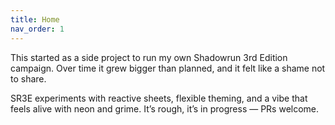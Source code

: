 ```yaml
---
title: Home
nav_order: 1
---
```


This started as a side project to run my own Shadowrun 3rd Edition campaign. Over time it grew bigger than planned, and it felt like a shame not to share.

SR3E experiments with reactive sheets, flexible theming, and a vibe that feels alive with neon and grime. It’s rough, it’s in progress — PRs welcome.

